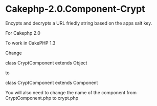 Cakephp-2.0.Component-Crypt
===========================

Encypts and decrypts a URL friedly string based on the apps salt key.

For Cakephp 2.0


To work in CakePHP 1.3

Change 

class CryptComponent extends Object

to 

class CryptComponent extends Component

You will also need to change the name of the component from CryptComponent.php to crypt.php
